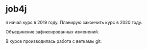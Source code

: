 ﻿# job4j

я начал курс в 2019 году. Планирую закончить курс в 2020 году.

Объединение зафиксированных изменений.

В курсе производилась работа с веткамы git.